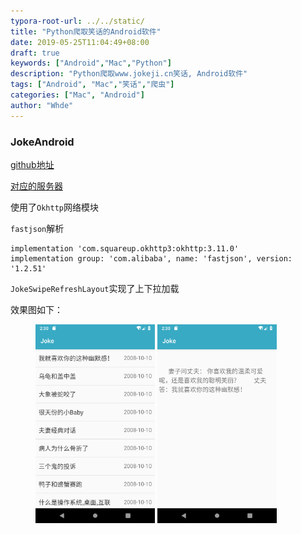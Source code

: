 ```yaml
---
typora-root-url: ../../static/
title: "Python爬取笑话的Android软件"
date: 2019-05-25T11:04:49+08:00
draft: true
keywords: ["Android","Mac","Python"]
description: "Python爬取www.jokeji.cn笑话, Android软件"
tags: ["Android", "Mac","笑话","爬虫"]
categories: ["Mac", "Android"]
author: "Whde"
---
```


### JokeAndroid

[github地址](https://github.com/whde/JokeAndroid)

[对应的服务器](../html/JokeServer.html)

使用了`Okhttp`网络模块

`fastjson`解析

```
implementation 'com.squareup.okhttp3:okhttp:3.11.0'
implementation group: 'com.alibaba', name: 'fastjson', version: '1.2.51'
```

`JokeSwipeRefreshLayout`实现了上下拉加载

效果图如下：

<figure class="half">
<img src="/../images/Screenshot_1544077808.png"  width=45%/>
<img src="/../images/Screenshot_1544077813.png"  width=45%/>
</figure>


